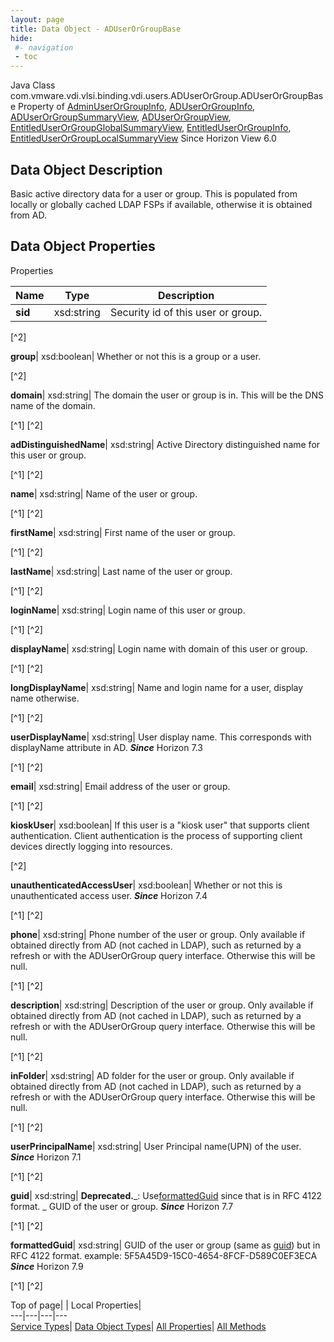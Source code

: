 ```yaml
---
layout: page
title: Data Object - ADUserOrGroupBase
hide:
 #- navigation
 - toc
---
```






Java Class
    com.vmware.vdi.vlsi.binding.vdi.users.ADUserOrGroup.ADUserOrGroupBase
Property of
     [AdminUserOrGroupInfo](vdi.users.AdminUserOrGroup.AdminUserOrGroupInfo.md#field_detail), [ADUserOrGroupInfo](vdi.users.ADUserOrGroup.ADUserOrGroupInfo.md#field_detail), [ADUserOrGroupSummaryView](vdi.users.ADUserOrGroup.ADUserOrGroupSummaryView.md#field_detail), [ADUserOrGroupView](vdi.users.ADUserOrGroup.ADUserOrGroupView.md#field_detail), [EntitledUserOrGroupGlobalSummaryView](vdi.users.EntitledUserOrGroup.EntitledUserOrGroupGlobalSummaryView.md#field_detail), [EntitledUserOrGroupInfo](vdi.users.EntitledUserOrGroup.EntitledUserOrGroupInfo.md#field_detail), [EntitledUserOrGroupLocalSummaryView](vdi.users.EntitledUserOrGroup.EntitledUserOrGroupLocalSummaryView.md#field_detail)
Since 
    Horizon View 6.0

## Data Object Description 

Basic active directory data for a user or group. This is populated from locally or globally cached LDAP FSPs if available, otherwise it is obtained from AD. 

## Data Object Properties

Properties

Name |  Type |  Description   
---|---|---  
**sid**|  xsd:string|  Security id of this user or group.   


[^2]

  
**group**|  xsd:boolean|  Whether or not this is a group or a user.   


[^2]

  
**domain**|  xsd:string|  The domain the user or group is in. This will be the DNS name of the domain.   


[^1]
[^2]

  
**adDistinguishedName**|  xsd:string|  Active Directory distinguished name for this user or group.   


[^1]
[^2]

  
**name**|  xsd:string|  Name of the user or group.   


[^1]
[^2]

  
**firstName**|  xsd:string|  First name of the user or group.   


[^1]
[^2]

  
**lastName**|  xsd:string|  Last name of the user or group.   


[^1]
[^2]

  
**loginName**|  xsd:string|  Login name of this user or group.   


[^1]
[^2]

  
**displayName**|  xsd:string|  Login name with domain of this user or group.   


[^1]
[^2]

  
**longDisplayName**|  xsd:string|  Name and login name for a user, display name otherwise.   


[^1]
[^2]

  
**userDisplayName**|  xsd:string|  User display name. This corresponds with displayName attribute in AD.  **_Since_** Horizon 7.3  


[^1]
[^2]

  
**email**|  xsd:string|  Email address of the user or group.   


[^1]
[^2]

  
**kioskUser**|  xsd:boolean|  If this user is a "kiosk user" that supports client authentication. Client authentication is the process of supporting client devices directly logging into resources.   


[^2]

  
**unauthenticatedAccessUser**|  xsd:boolean|  Whether or not this is unauthenticated access user.  **_Since_** Horizon 7.4  


[^1]
[^2]

  
**phone**|  xsd:string|  Phone number of the user or group. Only available if obtained directly from AD (not cached in LDAP), such as returned by a refresh or with the ADUserOrGroup query interface. Otherwise this will be null.   


[^1]
[^2]

  
**description**|  xsd:string|  Description of the user or group. Only available if obtained directly from AD (not cached in LDAP), such as returned by a refresh or with the ADUserOrGroup query interface. Otherwise this will be null.   


[^1]
[^2]

  
**inFolder**|  xsd:string|  AD folder for the user or group. Only available if obtained directly from AD (not cached in LDAP), such as returned by a refresh or with the ADUserOrGroup query interface. Otherwise this will be null.   


[^1]
[^2]

  
**userPrincipalName**|  xsd:string|  User Principal name(UPN) of the user.  **_Since_** Horizon 7.1  


[^1]
[^2]

  
**guid**|  xsd:string| **Deprecated.**_: Use[formattedGuid](vdi.users.ADUserOrGroup.ADUserOrGroupBase.md#formattedGuid) since that is in RFC 4122 format. _ GUID of the user or group.  **_Since_** Horizon 7.7  


[^1]
[^2]

  
**formattedGuid**|  xsd:string|  GUID of the user or group (same as [guid](vdi.users.ADUserOrGroup.ADUserOrGroupBase.md#guid)) but in RFC 4122 format. example: 5F5A45D9-15C0-4654-8FCF-D589C0EF3ECA  **_Since_** Horizon 7.9  


[^1]
[^2]

  
  
  
Top of page| | Local Properties|   
---|---|---|---  
[Service Types](index-mo_types.md)| [Data Object Types](index-do_types.md)| [All Properties](index-properties.md)| [All Methods](index-methods.md)  
  
  

